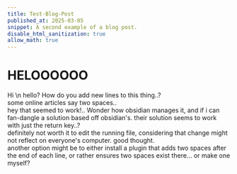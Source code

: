 ```yaml
---
title: Test-Blog-Post
published_at: 2025-03-05
snippet: A second example of a blog post.
disable_html_sanitization: true
allow_math: true
---
```

# HELOOOOOO
Hi \n
hello?
How do you add new lines to this thing..?  
some online articles say two spaces..  
hey that seemed to work!.. Wonder how obsidian manages it, and if i can fan-dangle a solution based off obsidian's. their solution seems
to
work
with just
the
return
key..?  
definitely not worth it to edit the running file, considering that change might not reflect on everyone's computer. good thought.  
another option might be to either install a plugin that adds two spaces after the end of each line, or rather ensures two spaces exist there... or make one myself?

